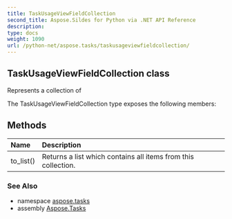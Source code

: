 ```yaml
---
title: TaskUsageViewFieldCollection
second_title: Aspose.Sildes for Python via .NET API Reference
description: 
type: docs
weight: 1090
url: /python-net/aspose.tasks/taskusageviewfieldcollection/
---
```


## TaskUsageViewFieldCollection class

Represents a collection of

The TaskUsageViewFieldCollection type exposes the following members:
## Methods
| Name | Description |
| :- | :- |
|to_list()|Returns a list which contains all items from this collection.|

### See Also

* namespace [aspose.tasks](/tasks/python-net/aspose.tasks/)
* assembly [Aspose.Tasks](/tasks/python-net/)

